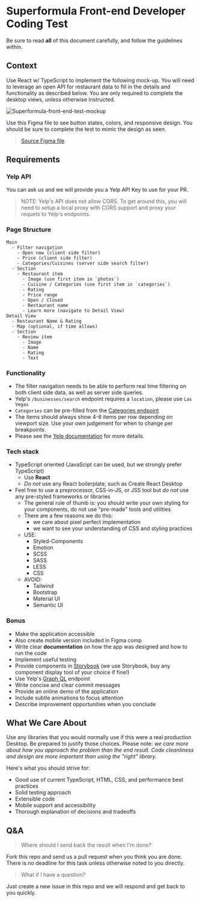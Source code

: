 # Superformula Front-end Developer Coding Test

Be sure to read **all** of this document carefully, and follow the guidelines within.

## Context

Use React w/ TypeScript to implement the following mock-up. You will need to leverage an open API for restaurant data to fill in the details and functionality as described below. You are only required to complete the desktop views, unless otherwise instructed.

![Superformula-front-end-test-mockup](./mockup.png)

Use this Figma file to see button states, colors, and responsive design.  You should be sure to complete the test to mimic the design as seen.

> [Source Figma file](https://www.figma.com/file/4MqQhKPsnKetTud9tm6kDY/Superformula-FE-test-264388d?node-id=0%3A1)

## Requirements

### Yelp API

You can ask us and we will provide you a Yelp API Key to use for your PR.

> NOTE: Yelp's API does not allow CORS. To get around this, you will need to setup a local proxy with CORS support and proxy your requets to Yelp's endpoints.

### Page Structure

```
Main
  - Filter navigation
    - Open now (client side filter)
    - Price (client side filter)
    - Categories/Cuisines (server side search filter)
  - Section
    - Restaurant item
      - Image (use first item in `photos`)
      - Cuisine / Categories (use first item in `categories`)
      - Rating
      - Price range
      - Open / Closed
      - Restaurant name
      - Learn more (navigate to Detail View)
Detail View
  - Restaurant Name & Rating
  - Map (optional, if time allows)
  - Section
    - Review item
      - Image
      - Name
      - Rating
      - Text
```

### Functionality

- The filter navigation needs to be able to perform real time filtering on both client side data, as well as server side queries.
- Yelp's `/businesses/search` endpoint requires a `location`, please use `Las Vegas`
- `Categories` can be pre-filled from the [Categories endpoint](https://www.yelp.com/developers/documentation/v3/all_categories)
- The items should always show 4-6 items per row depending on viewport size. Use your own judgement for when to change per breakpoints.
- Please see the [Yelp documentation](https://www.yelp.com/developers/documentation/v3) for more details.

### Tech stack

- TypeScript oriented (JavaScipt can be used, but we strongly prefer TypeScript)
  - Use **React**
  - _Do not_ use any React boilerplate, such as Create React Desktop
- Feel free to use a preprocessor, CSS-in-JS, or JSS tool but _do not_ use any pre-styled frameworks or libraries
  - The general rule of thumb is: you should write your own styling for your components, do not use "pre-made" tools and utilities
  - There are a few reasons we do this:
    - we care about pixel perfect implementation
    - we want to see your understanding of CSS and styling practices
  - USE:
    - Styled-Components
    - Emotion
    - SCSS
    - SASS
    - LESS
    - CSS
  - AVOID:
    - Tailwind
    - Bootstrap
    - Material UI
    - Semantic UI

### Bonus

- Make the application accessible
- Also create mobile version included in Figma comp
- Write clear **documentation** on how the app was designed and how to run the code
- Implement useful testing
- Provide components in [Storybook](https://storybook.js.org) (we use Storybook, buy any component display tool of your choice if fine!)
- Use Yelp's [Graph QL](https://www.yelp.com/developers/graphql/guides/intro) endpoint
- Write concise and clear commit messages
- Provide an online demo of the application
- Include subtle animations to focus attention
- Describe improvement opportunities when you conclude

## What We Care About

Use any libraries that you would normally use if this were a real production Desktop. Be prepared to justify those choices.
Please note: _we care more about how you approach the problem than the end result. Code cleanliness and design
are more important than using the "right" library._

Here's what you should strive for:

- Good use of current TypeScript, HTML, CSS, and performance best practices
- Solid testing approach
- Extensible code
- Mobile support and accessibility
- Thorough explanation of decisions and tradeoffs

## Q&A

> Where should I send back the result when I'm done?

Fork this repo and send us a pull request when you think you are done. There is no deadline for this task unless otherwise noted to you directly.

> What if I have a question?

Just create a new issue in this repo and we will respond and get back to you quickly.

